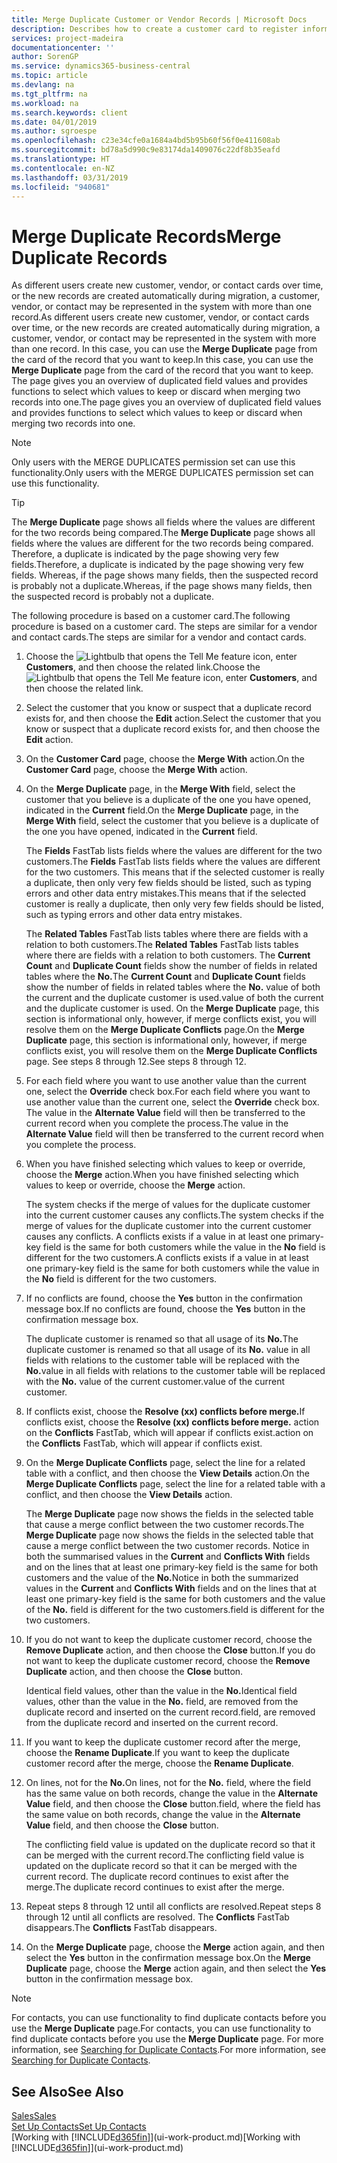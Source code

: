 ```yaml
---
title: Merge Duplicate Customer or Vendor Records | Microsoft Docs
description: Describes how to create a customer card to register information about each new customer or client that you sell to.
services: project-madeira
documentationcenter: ''
author: SorenGP
ms.service: dynamics365-business-central
ms.topic: article
ms.devlang: na
ms.tgt_pltfrm: na
ms.workload: na
ms.search.keywords: client
ms.date: 04/01/2019
ms.author: sgroespe
ms.openlocfilehash: c23e34cfe0a1684a4bd5b95b60f56f0e411608ab
ms.sourcegitcommit: bd78a5d990c9e83174da1409076c22df8b35eafd
ms.translationtype: HT
ms.contentlocale: en-NZ
ms.lasthandoff: 03/31/2019
ms.locfileid: "940681"
---
```

# <a name="merge-duplicate-records"></a><span data-ttu-id="4dc4f-103">Merge Duplicate Records</span><span class="sxs-lookup"><span data-stu-id="4dc4f-103">Merge Duplicate Records</span></span>
<span data-ttu-id="4dc4f-104">As different users create new customer, vendor, or contact cards over time, or the new records are created automatically during migration, a customer, vendor, or contact may be represented in the system with more than one record.</span><span class="sxs-lookup"><span data-stu-id="4dc4f-104">As different users create new customer, vendor, or contact cards over time, or the new records are created automatically during migration, a customer, vendor, or contact may be represented in the system with more than one record.</span></span> <span data-ttu-id="4dc4f-105">In this case, you can use the **Merge Duplicate** page from the card of the record that you want to keep.</span><span class="sxs-lookup"><span data-stu-id="4dc4f-105">In this case, you can use the **Merge Duplicate** page from the card of the record that you want to keep.</span></span> <span data-ttu-id="4dc4f-106">The page gives you an overview of duplicated field values and provides functions to select which values to keep or discard when merging two records into one.</span><span class="sxs-lookup"><span data-stu-id="4dc4f-106">The page gives you an overview of duplicated field values and provides functions to select which values to keep or discard when merging two records into one.</span></span>

> [!NOTE]
> <span data-ttu-id="4dc4f-107">Only users with the MERGE DUPLICATES permission set can use this functionality.</span><span class="sxs-lookup"><span data-stu-id="4dc4f-107">Only users with the MERGE DUPLICATES permission set can use this functionality.</span></span>

> [!TIP]
> <span data-ttu-id="4dc4f-108">The **Merge Duplicate** page shows all fields where the values are different for the two records being compared.</span><span class="sxs-lookup"><span data-stu-id="4dc4f-108">The **Merge Duplicate** page shows all fields where the values are different for the two records being compared.</span></span> <span data-ttu-id="4dc4f-109">Therefore, a duplicate is indicated by the page showing very few fields.</span><span class="sxs-lookup"><span data-stu-id="4dc4f-109">Therefore, a duplicate is indicated by the page showing very few fields.</span></span> <span data-ttu-id="4dc4f-110">Whereas, if the page shows many fields, then the suspected record is probably not a duplicate.</span><span class="sxs-lookup"><span data-stu-id="4dc4f-110">Whereas, if the page shows many fields, then the suspected record is probably not a duplicate.</span></span>

<span data-ttu-id="4dc4f-111">The following procedure is based on a customer card.</span><span class="sxs-lookup"><span data-stu-id="4dc4f-111">The following procedure is based on a customer card.</span></span> <span data-ttu-id="4dc4f-112">The steps are similar for a vendor  and contact cards.</span><span class="sxs-lookup"><span data-stu-id="4dc4f-112">The steps are similar for a vendor  and contact cards.</span></span>

1. <span data-ttu-id="4dc4f-113">Choose the ![Lightbulb that opens the Tell Me feature](media/ui-search/search_small.png "Tell me what you want to do") icon, enter **Customers**, and then choose the related link.</span><span class="sxs-lookup"><span data-stu-id="4dc4f-113">Choose the ![Lightbulb that opens the Tell Me feature](media/ui-search/search_small.png "Tell me what you want to do") icon, enter **Customers**, and then choose the related link.</span></span>
2. <span data-ttu-id="4dc4f-114">Select the customer that you know or suspect that a duplicate record exists for, and then choose the **Edit** action.</span><span class="sxs-lookup"><span data-stu-id="4dc4f-114">Select the customer that you know or suspect that a duplicate record exists for, and then choose the **Edit** action.</span></span>
3. <span data-ttu-id="4dc4f-115">On the **Customer Card** page, choose the **Merge With** action.</span><span class="sxs-lookup"><span data-stu-id="4dc4f-115">On the **Customer Card** page, choose the **Merge With** action.</span></span>
4. <span data-ttu-id="4dc4f-116">On the **Merge Duplicate** page, in the **Merge With** field, select the customer that you believe is a duplicate of the one you have opened, indicated in the **Current** field.</span><span class="sxs-lookup"><span data-stu-id="4dc4f-116">On the **Merge Duplicate** page, in the **Merge With** field, select the customer that you believe is a duplicate of the one you have opened, indicated in the **Current** field.</span></span>

    <span data-ttu-id="4dc4f-117">The **Fields** FastTab lists fields where the values are different for the two customers.</span><span class="sxs-lookup"><span data-stu-id="4dc4f-117">The **Fields** FastTab lists fields where the values are different for the two customers.</span></span> <span data-ttu-id="4dc4f-118">This means that if the selected customer is really a duplicate, then only very few fields should be listed, such as typing errors and other data entry mistakes.</span><span class="sxs-lookup"><span data-stu-id="4dc4f-118">This means that if the selected customer is really a duplicate, then only very few fields should be listed, such as typing errors and other data entry mistakes.</span></span>

    <span data-ttu-id="4dc4f-119">The **Related Tables** FastTab lists tables where there are fields with a relation to both customers.</span><span class="sxs-lookup"><span data-stu-id="4dc4f-119">The **Related Tables** FastTab lists tables where there are fields with a relation to both customers.</span></span> <span data-ttu-id="4dc4f-120">The **Current Count** and **Duplicate Count** fields show the number of fields in related tables where the **No.**</span><span class="sxs-lookup"><span data-stu-id="4dc4f-120">The **Current Count** and **Duplicate Count** fields show the number of fields in related tables where the **No.**</span></span> <span data-ttu-id="4dc4f-121">value of both the current and the duplicate customer is used.</span><span class="sxs-lookup"><span data-stu-id="4dc4f-121">value of both the current and the duplicate customer is used.</span></span> <span data-ttu-id="4dc4f-122">On the **Merge Duplicate** page, this section is informational only, however, if merge conflicts exist, you will resolve them on the **Merge Duplicate Conflicts** page.</span><span class="sxs-lookup"><span data-stu-id="4dc4f-122">On the **Merge Duplicate** page, this section is informational only, however, if merge conflicts exist, you will resolve them on the **Merge Duplicate Conflicts** page.</span></span> <span data-ttu-id="4dc4f-123">See steps 8 through 12.</span><span class="sxs-lookup"><span data-stu-id="4dc4f-123">See steps 8 through 12.</span></span>   

5. <span data-ttu-id="4dc4f-124">For each field where you want to use another value than the current one, select the **Override** check box.</span><span class="sxs-lookup"><span data-stu-id="4dc4f-124">For each field where you want to use another value than the current one, select the **Override** check box.</span></span> <span data-ttu-id="4dc4f-125">The value in the **Alternate Value** field will then be transferred to the current record when you complete the process.</span><span class="sxs-lookup"><span data-stu-id="4dc4f-125">The value in the **Alternate Value** field will then be transferred to the current record when you complete the process.</span></span>
6. <span data-ttu-id="4dc4f-126">When you have finished selecting which values to keep or override, choose the **Merge** action.</span><span class="sxs-lookup"><span data-stu-id="4dc4f-126">When you have finished selecting which values to keep or override, choose the **Merge** action.</span></span>

    <span data-ttu-id="4dc4f-127">The system checks if the merge of values for the duplicate customer into the current customer causes any conflicts.</span><span class="sxs-lookup"><span data-stu-id="4dc4f-127">The system checks if the merge of values for the duplicate customer into the current customer causes any conflicts.</span></span> <span data-ttu-id="4dc4f-128">A conflicts exists if a value in at least one primary-key field is the same for both customers while the value in the **No** field is different for the two customers.</span><span class="sxs-lookup"><span data-stu-id="4dc4f-128">A conflicts exists if a value in at least one primary-key field is the same for both customers while the value in the **No** field is different for the two customers.</span></span>

7. <span data-ttu-id="4dc4f-129">If no conflicts are found, choose the **Yes** button in the confirmation message box.</span><span class="sxs-lookup"><span data-stu-id="4dc4f-129">If no conflicts are found, choose the **Yes** button in the confirmation message box.</span></span>

    <span data-ttu-id="4dc4f-130">The duplicate customer is renamed so that all usage of its **No.**</span><span class="sxs-lookup"><span data-stu-id="4dc4f-130">The duplicate customer is renamed so that all usage of its **No.**</span></span> <span data-ttu-id="4dc4f-131">value in all fields with relations to the customer table will be replaced with the **No.**</span><span class="sxs-lookup"><span data-stu-id="4dc4f-131">value in all fields with relations to the customer table will be replaced with the **No.**</span></span> <span data-ttu-id="4dc4f-132">value of the current customer.</span><span class="sxs-lookup"><span data-stu-id="4dc4f-132">value of the current customer.</span></span>
8. <span data-ttu-id="4dc4f-133">If conflicts exist, choose the **Resolve (xx) conflicts before merge.**</span><span class="sxs-lookup"><span data-stu-id="4dc4f-133">If conflicts exist, choose the **Resolve (xx) conflicts before merge.**</span></span> <span data-ttu-id="4dc4f-134">action on the **Conflicts** FastTab, which will appear if conflicts exist.</span><span class="sxs-lookup"><span data-stu-id="4dc4f-134">action on the **Conflicts** FastTab, which will appear if conflicts exist.</span></span>
9. <span data-ttu-id="4dc4f-135">On the **Merge Duplicate Conflicts** page, select the line for a related table with a conflict, and then choose the **View Details** action.</span><span class="sxs-lookup"><span data-stu-id="4dc4f-135">On the **Merge Duplicate Conflicts** page, select the line for a related table with a conflict, and then choose the **View Details** action.</span></span>

    <span data-ttu-id="4dc4f-136">The **Merge Duplicate** page now shows the fields in the selected table that cause a merge conflict between the two customer records.</span><span class="sxs-lookup"><span data-stu-id="4dc4f-136">The **Merge Duplicate** page now shows the fields in the selected table that cause a merge conflict between the two customer records.</span></span> <span data-ttu-id="4dc4f-137">Notice in both the summarised values in the **Current** and **Conflicts With** fields and on the lines that at least one primary-key field is the same for both customers and the value of the **No.**</span><span class="sxs-lookup"><span data-stu-id="4dc4f-137">Notice in both the summarized values in the **Current** and **Conflicts With** fields and on the lines that at least one primary-key field is the same for both customers and the value of the **No.**</span></span> <span data-ttu-id="4dc4f-138">field is different for the two customers.</span><span class="sxs-lookup"><span data-stu-id="4dc4f-138">field is different for the two customers.</span></span>   
10. <span data-ttu-id="4dc4f-139">If you do not want to keep the duplicate customer record, choose the **Remove Duplicate** action, and then choose the **Close** button.</span><span class="sxs-lookup"><span data-stu-id="4dc4f-139">If you do not want to keep the duplicate customer record, choose the **Remove Duplicate** action, and then choose the **Close** button.</span></span>

    <span data-ttu-id="4dc4f-140">Identical field values, other than the value in the **No.**</span><span class="sxs-lookup"><span data-stu-id="4dc4f-140">Identical field values, other than the value in the **No.**</span></span> <span data-ttu-id="4dc4f-141">field, are removed from the duplicate record and inserted on the current record.</span><span class="sxs-lookup"><span data-stu-id="4dc4f-141">field, are removed from the duplicate record and inserted on the current record.</span></span>
11. <span data-ttu-id="4dc4f-142">If you want to keep the duplicate customer record after the merge,  choose the **Rename Duplicate**.</span><span class="sxs-lookup"><span data-stu-id="4dc4f-142">If you want to keep the duplicate customer record after the merge,  choose the **Rename Duplicate**.</span></span>
12. <span data-ttu-id="4dc4f-143">On lines, not for the **No.**</span><span class="sxs-lookup"><span data-stu-id="4dc4f-143">On lines, not for the **No.**</span></span> <span data-ttu-id="4dc4f-144">field, where the field has the same value on both records, change the value in the **Alternate Value** field, and then choose the **Close** button.</span><span class="sxs-lookup"><span data-stu-id="4dc4f-144">field, where the field has the same value on both records, change the value in the **Alternate Value** field, and then choose the **Close** button.</span></span>

    <span data-ttu-id="4dc4f-145">The conflicting field value is updated on the duplicate record so that it can be merged with the current record.</span><span class="sxs-lookup"><span data-stu-id="4dc4f-145">The conflicting field value is updated on the duplicate record so that it can be merged with the current record.</span></span> <span data-ttu-id="4dc4f-146">The duplicate record continues to exist after the merge.</span><span class="sxs-lookup"><span data-stu-id="4dc4f-146">The duplicate record continues to exist after the merge.</span></span>
13. <span data-ttu-id="4dc4f-147">Repeat steps 8 through 12 until all conflicts are resolved.</span><span class="sxs-lookup"><span data-stu-id="4dc4f-147">Repeat steps 8 through 12 until all conflicts are resolved.</span></span> <span data-ttu-id="4dc4f-148">The **Conflicts** FastTab disappears.</span><span class="sxs-lookup"><span data-stu-id="4dc4f-148">The **Conflicts** FastTab disappears.</span></span>
14. <span data-ttu-id="4dc4f-149">On the **Merge Duplicate** page, choose the **Merge** action again, and then select the **Yes** button in the confirmation message box.</span><span class="sxs-lookup"><span data-stu-id="4dc4f-149">On the **Merge Duplicate** page, choose the **Merge** action again, and then select the **Yes** button in the confirmation message box.</span></span>

> [!NOTE]
> <span data-ttu-id="4dc4f-150">For contacts, you can use functionality to find duplicate contacts before you use the **Merge Duplicate** page.</span><span class="sxs-lookup"><span data-stu-id="4dc4f-150">For contacts, you can use functionality to find duplicate contacts before you use the **Merge Duplicate** page.</span></span> <span data-ttu-id="4dc4f-151">For more information, see [Searching for Duplicate Contacts](marketing-setup-contacts.md#searching-for-duplicate-contacts).</span><span class="sxs-lookup"><span data-stu-id="4dc4f-151">For more information, see [Searching for Duplicate Contacts](marketing-setup-contacts.md#searching-for-duplicate-contacts).</span></span>

## <a name="see-also"></a><span data-ttu-id="4dc4f-152">See Also</span><span class="sxs-lookup"><span data-stu-id="4dc4f-152">See Also</span></span>
[<span data-ttu-id="4dc4f-153">Sales</span><span class="sxs-lookup"><span data-stu-id="4dc4f-153">Sales</span></span>](sales-manage-sales.md)  
[<span data-ttu-id="4dc4f-154">Set Up Contacts</span><span class="sxs-lookup"><span data-stu-id="4dc4f-154">Set Up Contacts</span></span>](marketing-setup-contacts.md)  
<span data-ttu-id="4dc4f-155">[Working with [!INCLUDE[d365fin](includes/d365fin_md.md)]](ui-work-product.md)</span><span class="sxs-lookup"><span data-stu-id="4dc4f-155">[Working with [!INCLUDE[d365fin](includes/d365fin_md.md)]](ui-work-product.md)</span></span>
